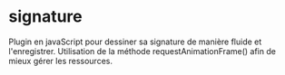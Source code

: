 # signature
Plugin en javaScript pour dessiner sa signature de manière fluide et l'enregistrer. Utilisation de la méthode requestAnimationFrame() afin de mieux gérer les ressources.
